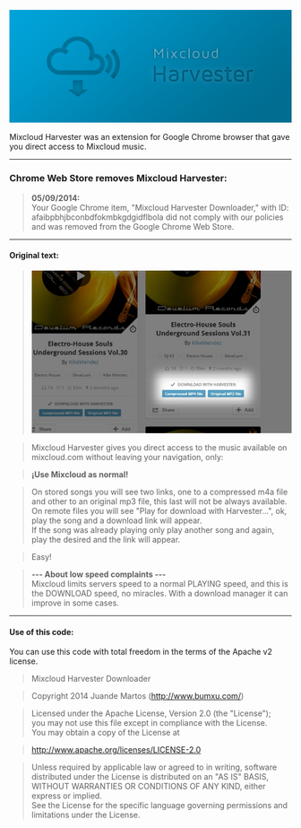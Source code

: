 ![Mixcloud Harvester](https://raw.githubusercontent.com/Bumxu/MixcloudHarvester/master/Branding/desplazamiento.png)

Mixcloud Harvester was an extension for Google Chrome browser that gave you direct access to Mixcloud music.

* * *

### Chrome Web Store removes Mixcloud Harvester:
> **05/09/2014:**  
Your Google Chrome item, "Mixcloud Harvester Downloader," with ID: afaibpbhjbconbdfokmbkgdgidflbola did not comply with our policies and was removed from the Google Chrome Web Store.

* * *

#### Original text:
> ![MH in action](https://raw.githubusercontent.com/Bumxu/MixcloudHarvester/master/Branding/MK%203.0/H1.png)

> Mixcloud Harvester gives you direct access to the music available on mixcloud.com without leaving your navigation, only:  

> **¡Use Mixcloud as normal!**

> On stored songs you will see two links, one to a compressed m4a file and other to an original mp3 file, this last will not be always available.  
> On remote files you will see "Play for download with Harvester...", ok, play the song and a download link will appear.  
If the song was already playing only play another song and again, play the desired and the link will appear.

> Easy!

> **--- About low speed complaints ---**  
Mixcloud limits servers speed to a normal PLAYING speed, and this is the DOWNLOAD speed, no miracles.
With a download manager it can improve in some cases.

* * *

#### Use of this code:
You can use this code with total freedom in the terms of the Apache v2 license.

> Mixcloud Harvester Downloader

> Copyright 2014 Juande Martos (http://www.bumxu.com/)

> Licensed under the Apache License, Version 2.0 (the "License");  
you may not use this file except in compliance with the License.  
You may obtain a copy of the License at  

> http://www.apache.org/licenses/LICENSE-2.0

> Unless required by applicable law or agreed to in writing, software  
distributed under the License is distributed on an "AS IS" BASIS,  
WITHOUT WARRANTIES OR CONDITIONS OF ANY KIND, either express or implied.  
See the License for the specific language governing permissions and  
limitations under the License.
